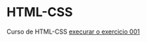# HTML-CSS
 Curso de HTML-CSS
 <a href= "https://gilmapro.github.io/HTML-CSS/exercicios/001/index.html"> execurar o exercicio 001</a>
 
